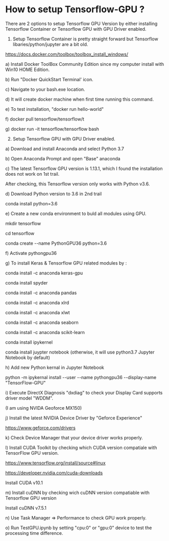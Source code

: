 How to setup Tensorflow-GPU ?
=========================
There are 2 options to setup Tensorflow GPU Version by either installing Tensorflow Container or Tensorflow GPU with GPU Driver enabled.



1) Setup Tensorflow Container is pretty straight forward but Tensorflow libaries/python/jupyter are a bit old.

https://docs.docker.com/toolbox/toolbox_install_windows/

a) Install Docker ToolBox Community Edition since my computer install with Win10 HOME Edition.

b) Run "Docker QuickStart Terminal' icon.

c) Navigate to your bash.exe location.

d) It will create docker machine when first time running this command.

e) To test installation, "docker run hello-world"

f) docker pull tensorflow/tensorflow/t

g) docker run -it tensorflow/tensorflow bash




2) Setup Tensorflow GPU with GPU Driver enabled.

a) Download and install Anaconda and select Python 3.7

b) Open Anaconda Prompt and open "Base" anaconda

c) The latest Tensorflow GPU version is 1.13.1, which I found the installation does not work on 1st trail.

After checking, this Tensorflow version only works with Python v3.6.

d) Download Python version to 3.6 in 2nd trail

conda install python=3.6

e) Create a new conda environment to buld all modules using GPU.

mkdir tensorflow

cd tensorflow

conda create --name PythonGPU36 python=3.6


f) Activate pythongpu36

g) To install Keras & Tensorflow GPU related modules by :

conda install -c anaconda keras-gpu

conda install spyder

conda install -c anaconda pandas

conda install -c anaconda xlrd

conda install -c anaconda xlwt

conda install -c anaconda seaborn

conda install -c anaconda scikit-learn

conda install ipykernel

conda install juypter notebook (otherwise, it will use python3.7 Jupyter Notebook by default)

h) Add new Python kernal in Jupyter Notebook

python -m ipykernal install --user --name pythongpu36 --display-name "TensorFlow-GPU"

i) Execute DirectX Diagnosis "dxdiag" to check your Display Card supports driver model "WDDM".

(I am using NVIDA Geoforce MX150)

j) Install the latest NVIDIA Device Driver by "Geforce Experience" 

https://www.geforce.com/drivers

k) Check Device Manager that your device driver works properly.

l) Install CUDA Toolkit by checking which CUDA version compatiale with TensorFlow GPU version.

https://www.tensorflow.org/install/source#linux

https://developer.nvidia.com/cuda-downloads

Install CUDA v10.1


m) Install cuDNN by checking wich cuDNN version compatiable with Tensorflow GPU version

Install cuDNN v7.5.1

n) Use Task Manager => Performance to check GPU work properly.

o) Run TestGPU.ipynb by setting "cpu:0" or "gpu:0" device to test the processing time difference.
